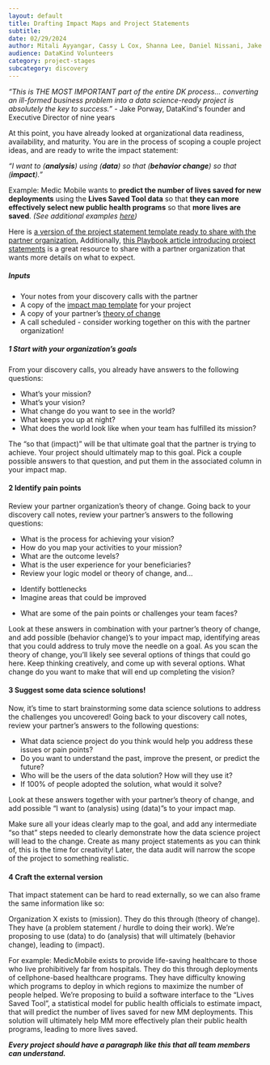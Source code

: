 ```yaml
---
layout: default
title: Drafting Impact Maps and Project Statements
subtitle:
date: 02/29/2024
author: Mitali Ayyangar, Cassy L Cox, Shanna Lee, Daniel Nissani, Jake Porway
audience: DataKind Volunteers
category: project-stages
subcategory: discovery
---
```


*“This is THE MOST IMPORTANT part of the entire DK process… converting an ill\-formed business problem into a data science\-ready project is absolutely the key to success.”* \- Jake Porway, DataKind's founder and Executive Director of nine years


At this point, you have already looked at organizational data readiness, availability, and maturity. You are in the process of scoping a couple project ideas, and are ready to write the impact statement:


*“I want to (**analysis**) using (**data**) so that (**behavior change**) so that (**impact**).”*


Example: Medic Mobile wants to **predict the number of lives saved for new deployments** using the **Lives Saved Tool data** so that  **they can more effectively select new public health programs** so that **more lives are saved**.  *(See additional examples [here](https://docs.google.com/document/d/1KJMFYVwQ8ku-IvgkuzpwVs5YTPHQiMrOb-4KvdAvBIA/edit#heading=h.yrp7h7p5jy3j))*


Here is [a version of the project statement template ready to share with the partner organization.](https://drive.google.com/file/d/1qvWlr24GmNXw_YBNRjTRGg5d43HeiNJN/view) Additionally, [this Playbook article introducing project statements](https://playbook.datakind.org/playbook/articles/169/introduction-to-project-statements) is a great resource to share with a partner organization that wants more details on what to expect.


##### Inputs


* Your notes from your discovery calls with the partner
* A copy of the  [impact map template](https://docs.google.com/spreadsheets/d/1i4Iplet0YFJ12SkH1SRQwN9ZMjcZniYxUiWQ2ReFfhg/edit#gid=31121870) for your project
* A copy of your partner’s  [theory of change](https://playbook.datakind.org/playbook/articles/151/key-terminology)
* A call scheduled \- consider working together on this with the partner organization!


##### 1 Start with your organization’s goals


From your discovery calls, you already have answers to the following questions:


* What’s your mission?
* What’s your vision?
* What change do you want to see in the world?
* What keeps you up at night?
* What does the world look like when your team has fulfilled its mission?


The “so that (impact)” will be that ultimate goal that the partner is trying to achieve. Your project should ultimately map to this goal. Pick a couple possible answers to that question, and put them in the associated column in your impact map.


#### 2 Identify pain points


Review your partner organization’s theory of change. Going back to your discovery call notes, review your partner’s answers to the following questions:


* What is the process for achieving your vision?
* How do you map your activities to your mission?
* What are the outcome levels?
* What is the user experience for your beneficiaries?
* Review your logic model or theory of change, and...
+ Identify bottlenecks
+ Imagine areas that could be improved

* What are some of the pain points or challenges your team faces?


Look at these answers in combination with your partner’s theory of change, and add possible (behavior change)’s to your impact map, identifying areas that you could address to truly move the needle on a goal. As you scan the theory of change, you’ll likely see several options of things that could go here. Keep thinking creatively, and come up with several options. What change do you want to make that will end up completing the vision?


#### 3 Suggest some data science solutions!


Now, it’s time to start brainstorming some data science solutions to address the challenges you uncovered! Going back to your discovery call notes, review your partner’s answers to the following questions:


* What data science project do you think would help you address these issues or pain points?
* Do you want to understand the past, improve the present, or predict the future?
* Who will be the users of the data solution? How will they use it?
* If 100% of people adopted the solution, what would it solve?


Look at these answers together with your partner’s theory of change, and add possible “I want to (analysis) using (data)”s to your impact map.


Make sure all your ideas clearly map to the goal, and add any intermediate “so that” steps needed to clearly demonstrate how the data science project will lead to the change. Create as many project statements as you can think of, this is the time for creativity! Later, the data audit will narrow the scope of the project to something realistic.


#### 4 Craft the external version


That impact statement can be hard to read externally, so we can also frame the same information like so:


Organization X exists to (mission). They do this through (theory of change). They have (a problem statement / hurdle to doing their work). We’re proposing to use (data) to do (analysis) that will ultimately (behavior change), leading to (impact).


For example: MedicMobile exists to provide life\-saving healthcare to those who live prohibitively far from hospitals. They do this through deployments of cellphone\-based healthcare programs. They have difficulty knowing which programs to deploy in which regions to maximize the number of people helped. We’re proposing to build a software interface to the “Lives Saved Tool”, a statistical model for public health officials to estimate impact, that will predict the number of lives saved for new MM deployments. This solution will ultimately help MM more effectively plan their public health programs, leading to more lives saved.


***Every project should have a paragraph like this that all team members can understand.***
